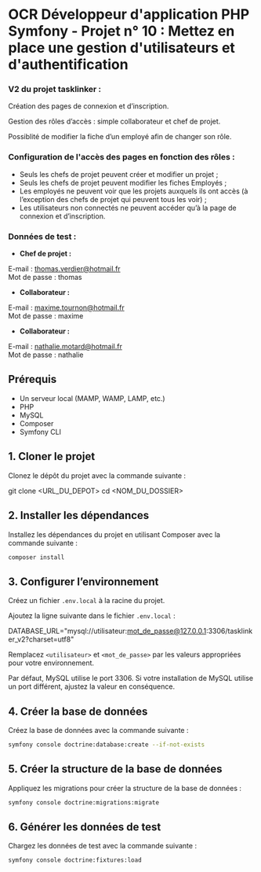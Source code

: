 # OCR Développeur d'application PHP Symfony - Projet n° 10 : Mettez en place une gestion d'utilisateurs et d'authentification

### V2 du projet tasklinker :

Création des pages de connexion et d’inscription.

Gestion des rôles d’accès : simple collaborateur et chef de projet.

Possiblité de modifier la fiche d’un employé afin de changer son rôle.

### Configuration de l'accès des pages en fonction des rôles :

- Seuls les chefs de projet peuvent créer et modifier un projet ;
- Seuls les chefs de projet peuvent modifier les fiches Employés ;
- Les employés ne peuvent voir que les projets auxquels ils ont accès (à l’exception des chefs de projet qui peuvent tous les voir) ;
- Les utilisateurs non connectés ne peuvent accéder qu’à la page de connexion et d’inscription.

### Données de test : 

- **Chef de projet :** 

E-mail : thomas.verdier@hotmail.fr<br>
Mot de passe : thomas

- **Collaborateur :**

E-mail : maxime.tournon@hotmail.fr<br>
Mot de passe : maxime

- **Collaborateur :**

E-mail : nathalie.motard@hotmail.fr<br>
Mot de passe : nathalie

## Prérequis

- Un serveur local (MAMP, WAMP, LAMP, etc.)
- PHP
- MySQL
- Composer 
- Symfony CLI

## 1. Cloner le projet

Clonez le dépôt du projet avec la commande suivante :

git clone <URL_DU_DEPOT>
cd <NOM_DU_DOSSIER>

## 2. Installer les dépendances

Installez les dépendances du projet en utilisant Composer avec la commande suivante :
```bash
composer install
```

## 3. Configurer l’environnement

Créez un fichier `.env.local` à la racine du projet.

Ajoutez la ligne suivante dans le fichier `.env.local` :

DATABASE_URL="mysql://utilisateur:mot_de_passe@127.0.0.1:3306/tasklinker_v2?charset=utf8"

Remplacez `<utilisateur>` et `<mot_de_passe>` par les valeurs appropriées pour votre environnement.

Par défaut, MySQL utilise le port 3306. Si votre installation de MySQL utilise un port différent, ajustez la valeur en conséquence.

## 4. Créer la base de données

Créez la base de données avec la commande suivante :
```bash
symfony console doctrine:database:create --if-not-exists
```

## 5. Créer la structure de la base de données

Appliquez les migrations pour créer la structure de la base de données :
```bash
symfony console doctrine:migrations:migrate  
```

## 6. Générer les données de test

Chargez les données de test avec la commande suivante :
```bash
symfony console doctrine:fixtures:load  
```

